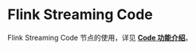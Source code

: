 # Flink Streaming Code

Flink Streaming Code 节点的使用，详见 **[Code 功能介绍](../../code/flink-streaming-code.md)**。
